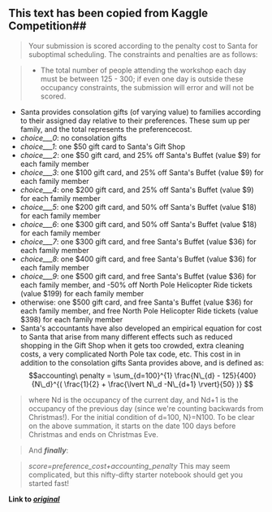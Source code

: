 <script type="text/javascript"
   src="http://cdn.mathjax.org/mathjax/latest/MathJax.js?config=TeX-AMS-MML_HTMLorMML">
</script>
## This text has been copied from Kaggle Competition##
>Your submission is scored according to the penalty cost to Santa for suboptimal scheduling. The constraints and penalties are as follows:
<script type="text/javascript"
   src="http://cdn.mathjax.org/mathjax/latest/MathJax.js?config=TeX-AMS-MML_HTMLorMML">
</script>
>- The total number of people attending the workshop each day must be between 125 - 300; if even one day is outside these occupancy constraints, the submission will error and will not be scored.
-  Santa provides consolation gifts (of varying value) to families according to their assigned day relative to their preferences. These sum up per family, and the total represents the preferencecost. 
 - _choice___0_: no consolation gifts
 - _choice___1_: one $50 gift card to Santa's Gift Shop
 - _choice___2_: one $50 gift card, and 25% off Santa's Buffet (value $9) for each family member	
 - _choice___3_: one $100 gift card, and 25% off Santa's Buffet (value $9) for each family member
 - _choice___4_: one $200 gift card, and 25% off Santa's Buffet (value $9) for each family member	
 - _choice___5_: one $200 gift card, and 50% off Santa's Buffet (value $18) for each family member
 - _choice___6_: one $300 gift card, and 50% off Santa's Buffet (value $18) for each family member
 - _choice___7_: one $300 gift card, and free Santa's Buffet (value $36) for each family member
 - _choice___8_: one $400 gift card, and free Santa's Buffet (value $36) for each family member	
 - _choice___9_: one $500 gift card, and free Santa's Buffet (value $36) for each family member, and
  -50% off North Pole Helicopter Ride tickets (value $199) for each family member
 - otherwise: one $500 gift card, and free Santa's Buffet (value $36) for each family member, and free North Pole Helicopter Ride tickets (value $398) for each family member
- Santa's accountants have also developed an empirical equation for cost to Santa that arise from many different effects such as reduced shopping in the Gift Shop when it gets too crowded, extra cleaning costs, a very complicated North Pole tax code, etc. This cost in in addition to the consolation gifts Santa provides above, and is defined as:
$$accounting\ penalty = \sum_{d=100}^{1} \frac{N\_{d} - 125}{400} {N\_d}^{( \frac{1}{2} + \frac{\lvert N\_d -N\_{d+1} \rvert}{50} )} $$

>where Nd is the occupancy of the current day, and Nd+1 is the occupancy of the previous day (since we're counting backwards from Christmas!). For the initial condition of d=100, N}=N100.
To be clear on the above summation, it starts on the date 100 days before Christmas and ends on Christmas Eve.

>And **_finally_**:

>_score=preference\_cost+accounting\_penalty_
>This may seem complicated, but this nifty-difty starter notebook should get you started fast!

**Link to _[original]( https://www.kaggle.com/c/santa-workshop-tour-2019/overview/description)_**
